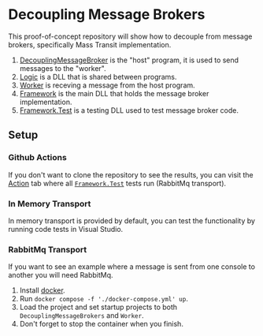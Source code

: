 # Decoupling Message Brokers
This proof-of-concept repository will show how to decouple from message brokers, specifically Mass Transit implementation.

1. [DecouplingMessageBroker](https://github.com/BornaGajic/decoupling-message-broker/tree/main/DecouplingMessageBroker) is the "host" program, it is used to send messages to the "worker".
2. [Logic](https://github.com/BornaGajic/decoupling-message-broker/tree/main/Logic) is a DLL that is shared between programs.
3. [Worker](https://github.com/BornaGajic/decoupling-message-broker/tree/main/Worker) is receving a message from the host program.
4. [Framework](https://github.com/BornaGajic/decoupling-message-broker/tree/main/Framework) is the main DLL that holds the message broker implementation.
5. [Framework.Test](https://github.com/BornaGajic/decoupling-message-broker/tree/main/Framework.Test) is a testing DLL used to test message broker code.

## Setup
### Github Actions
If you don't want to clone the repository to see the results, you can visit the [Action](https://github.com/BornaGajic/decoupling-message-broker/actions) tab where all [`Framework.Test`](https://github.com/BornaGajic/decoupling-message-broker/tree/main/Framework.Test) tests run (RabbitMq transport).
### In Memory Transport
In memory transport is provided by default, you can test the functionality by running code tests in Visual Studio.
### RabbitMq Transport
If you want to see an example where a message is sent from one console to another you will need RabbitMq.
1. Install [docker](https://www.docker.com/products/docker-desktop/).
2. Run `docker compose -f './docker-compose.yml' up`.
3. Load the project and set startup projects to both `DecouplingMessageBrokers` and `Worker`.
4. Don't forget to stop the container when you finish.
